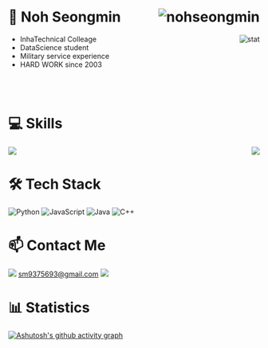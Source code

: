 # 👋 Noh Seongmin      <img align="right" src="https://komarev.com/ghpvc/?username=nohseongmin" alt="nohseongmin" />
+ InhaTechnical Colleage       <img position="absolute" margin="0" align="right" src="https://github-readme-stats.vercel.app/api?username=nohseongmin&show_icons=true" alt="stat" />
+ DataScience student 
+ Military service experience         
+ HARD WORK since 2003
</br></br></br></br>

# 💻 Skills
<img display="flex" align="right" margin="0" src="https://github-readme-stats.vercel.app/api/top-langs/?username=nohseongmin&layout=compact"/>
<!--
<img  display="flex" align="left" magrin="0" src="https://img.shields.io/badge/Python-3776AB?style=flat-square&logo=Python&logoColor=white"/> 
<img display="flex" magrin="0" align="left" src="https://img.shields.io/badge/JavaScript-F7DF1E?style=flat-square&logo=JavaScript&logoColor=white"/>
<img display="flex" align="left" magrin="0" src="	https://img.shields.io/badge/Java-007396?style=flat-square&logo=java&logoColor=white"/> 
<img display="flex" magrin="0" align="left" src="https://img.shields.io/badge/C++-00599C?style=flat-square&logo=cplusplus&logoColor=white"/>  
-->
<a display="flex" align="right" margin="0" src="https://solved.ac/sm9375693">
<img src="http://mazassumnida.wtf/api/v2/generate_badge?boj=sm9375693"/>
</a>


# 🛠️ Tech Stack
![Python](https://img.shields.io/badge/python-3776AB?style=for-the-badge&logo=python&logoColor=white)
![JavaScript](https://img.shields.io/badge/javascript-%23323330.svg?style=for-the-badge&logo=javascript&logoColor=%23F7DF1E)
![Java](https://img.shields.io/badge/java-%23ED8B00.svg?style=for-the-badge&logo=java&logoColor=white)
![C++](https://img.shields.io/badge/c++-%2300599C.svg?style=for-the-badge&logo=c%2B%2B&logoColor=white)


# 📫 Contact Me
<a href="mailto:sm9375693@gmail.com"><img src="https://img.shields.io/badge/Gmail-D14836?style=for-the-badge&logo=gmail&logoColor=white"/></a> sm9375693@gmail.com
<a href="https://www.instagram.com/sungmin__03/" target="_blank"><img src="https://img.shields.io/badge/Instagram-%23E4405F.svg?style=for-the-badge&logo=Instagram&logoColor=white"/></a>

# 📊 Statistics
[![Ashutosh's github activity graph](https://github-readme-activity-graph.vercel.app/graph?username=nohseongmin&bg_color=0d1117&color=ffffff&line=00b4ab&point=ffffff&area=true&hide_border=true)](https://github.com/ashutosh00710/github-readme-activity-graph)
